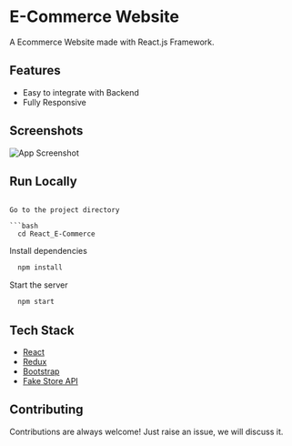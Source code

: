# E-Commerce Website

A Ecommerce Website made with React.js Framework.




## Features

- Easy to integrate with Backend
- Fully Responsive


## Screenshots

![App Screenshot](https://i.ibb.co/fQ293tm/image.png)



## Run Locally


```

Go to the project directory

```bash
  cd React_E-Commerce
```

Install dependencies

```bash
  npm install
```

Start the server

```bash
  npm start
```



## Tech Stack

* [React](https://reactjs.org/)
* [Redux](https://redux.js.org/)
* [Bootstrap](https://getbootstrap.com/)
* [Fake Store API](https://fakestoreapi.com/)

## Contributing

Contributions are always welcome!
Just raise an issue, we will discuss it.





